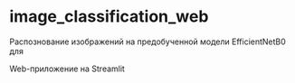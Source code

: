 # image_classification_web

Распознование изображений на предобученной модели EfficientNetB0 для 

Web-приложение на Streamlit
